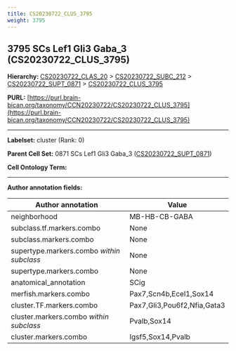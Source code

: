 ```yaml
---
title: CS20230722_CLUS_3795
weight: 3795
---
```

## 3795 SCs Lef1 Gli3 Gaba_3 (CS20230722_CLUS_3795)
<b>Hierarchy: </b>
[CS20230722_CLAS_20](../CS20230722_CLAS_20) >
[CS20230722_SUBC_212](../CS20230722_SUBC_212) >
[CS20230722_SUPT_0871](../CS20230722_SUPT_0871) >
[CS20230722_CLUS_3795](../CS20230722_CLUS_3795)

**PURL:** [https://purl.brain-bican.org/taxonomy/CCN20230722/CS20230722_CLUS_3795](https://purl.brain-bican.org/taxonomy/CCN20230722/CS20230722_CLUS_3795)

---


**Labelset:** cluster (Rank: 0)

**Parent Cell Set:** 0871 SCs Lef1 Gli3 Gaba_3 ([CS20230722_SUPT_0871](../CS20230722_SUPT_0871))



**Cell Ontology Term:** 

[MARKER GENES.]: #


---

[TRANSFERRED ANNOTATIONS.]: #


[AUTHOR ANNOTATION FIELDS.]: #


**Author annotation fields:**

| Author annotation | Value |
|-------------------|-------|
|neighborhood|MB-HB-CB-GABA|
|subclass.tf.markers.combo|None|
|subclass.markers.combo|None|
|supertype.markers.combo _within subclass_|None|
|supertype.markers.combo|None|
|anatomical_annotation|SCig|
|merfish.markers.combo|Pax7,Scn4b,Ecel1,Sox14|
|cluster.TF.markers.combo|Pax7,Gli3,Pou6f2,Nfia,Gata3|
|cluster.markers.combo _within subclass_|Pvalb,Sox14|
|cluster.markers.combo|Igsf5,Sox14,Pvalb|
